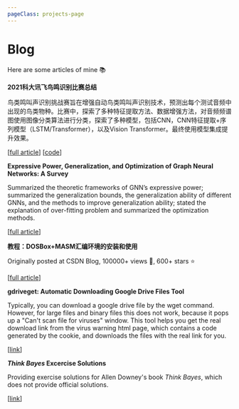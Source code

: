 ```yaml
---
pageClass: projects-page
---
```


# Blog

Here are some articles of mine :books:

<ProjectCard image="/projects/08.png">

  **2021科大讯飞鸟鸣识别比赛总结**

鸟类鸣叫声识别挑战赛旨在增强自动鸟类鸣叫声识别技术，预测出每个测试音频中出现的鸟类物种。比赛中，探索了多种特征提取方法、数据增强方法，对音频频谱图使用图像分类算法进行分类，探索了多种模型，包括CNN，CNN特征提取+序列模型（LSTM/Transformer），以及Vision Transformer。最终使用模型集成提升效果。

  [[full article](/article/bird_song.html)] [[code](https://github.com/xDarkLemon/BirdRec)]

</ProjectCard>

<ProjectCard image="/projects/09.png">

  **Expressive Power, Generalization, and Optimization of Graph Neural Networks: A Survey**

Summarized the theoretic frameworks of GNN’s expressive power; summarized the generalization bounds,
the generalization ability of different GNNs, and the methods to improve generalization ability; stated the
explanation of over-fitting problem and summarized the optimization methods.

  [[full article](/files/GNN_Survey.pdf)]

</ProjectCard>

<ProjectCard image="/projects/11.png">

  **教程：DOSBox+MASM汇编环境的安装和使用**

Originally posted at CSDN Blog, 100000+ views :eyes:, 600+ stars :star: 

  [[full article](https://blog.csdn.net/YuzuruHanyu/article/details/80287419?spm=1001.2014.3001.5501)]

</ProjectCard>

<ProjectCard image="/projects/12.png">

  **gdriveget: Automatic Downloading Google Drive Files Tool**

Typically, you can download a google drive file by the wget command. However, for large files and binary files this does not work, because it pops up a "Can't scan file for viruses" window. This tool helps you get the real download link from the virus warning html page, which contains a code generated by the cookie, and downloads the files with the real link for you.

  [[link](https://github.com/xDarkLemon/gdriveget/tree/main)]

</ProjectCard>

<ProjectCard image="/projects/13.jpg">

  ***Think Bayes* Excercise Solutions**

Providing exercise solutions for Allen Downey's book *Think Bayes*, which does not provide official solutions.

  [[link](https://github.com/xDarkLemon/Think-Bayes-Exercise/tree/main)]

</ProjectCard>

<style lang="stylus">

.projects-page
  background-color #fafbfc

</style>